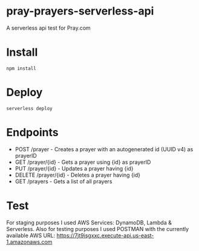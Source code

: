 # pray-prayers-serverless-api
A serverless api test for Pray.com

# Install
    npm install

# Deploy
    serverless deploy

# Endpoints
* POST /prayer - Creates a prayer with an autogenerated id (UUID v4) as prayerID
* GET /prayer/{id} - Gets a prayer using {id} as prayerID
* PUT /prayer/{id} - Updates a prayer having {id}
* DELETE /prayer/{id} - Deletes a prayer having {id}
* GET /prayers - Gets a list of all prayers

# Test
For staging purposes I used AWS Services: DynamoDB, Lambda & Serverless. Also for testing purposes I used POSTMAN with the currently available AWS URL: https://7jt9isgxxc.execute-api.us-east-1.amazonaws.com
